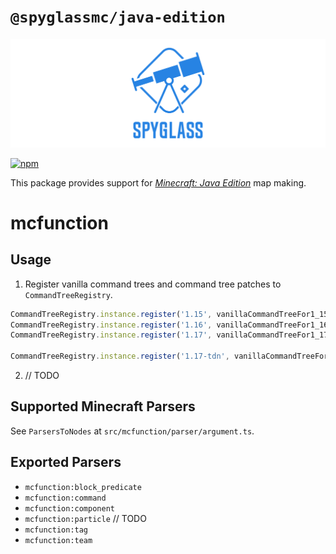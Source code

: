 # `@spyglassmc/java-edition`

![banner](https://raw.githubusercontent.com/SpyglassMC/logo/main/banner.png)

[![npm](https://img.shields.io/npm/v/@spyglassmc/java-edition.svg?logo=npm&style=flat-square)](https://npmjs.com/package/@spyglassmc/java-edition)

This package provides support for [_Minecraft: Java Edition_][java-edition] map making.

# mcfunction

## Usage

1. Register vanilla command trees and command tree patches to `CommandTreeRegistry`.
```typescript
CommandTreeRegistry.instance.register('1.15', vanillaCommandTreeFor1_15)
CommandTreeRegistry.instance.register('1.16', vanillaCommandTreeFor1_16)
CommandTreeRegistry.instance.register('1.17', vanillaCommandTreeFor1_17)

CommandTreeRegistry.instance.register('1.17-tdn', vanillaCommandTreeFor1_17, tridentCommandTreePatchFor1_17)
```
2. // TODO

## Supported Minecraft Parsers

See `ParsersToNodes` at `src/mcfunction/parser/argument.ts`.

## Exported Parsers

- `mcfunction:block_predicate`
- `mcfunction:command`
- `mcfunction:component`
- `mcfunction:particle` // TODO
- `mcfunction:tag`
- `mcfunction:team`

[java-edition]: https://minecraft.fandom.com/Java_Edition
